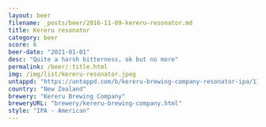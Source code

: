 ```yaml
---
layout: beer
filename: _posts/beer/2016-11-09-kereru-resonator.md
title: Kereru resonator
category: beer
score: 6
beer-date: "2021-01-01"
desc: "Quite a harsh bitterness, ok but no more"
permalink: /beer/:title.html
img: /img/list/kereru-resonator.jpeg
untappd: "https://untappd.com/b/kereru-brewing-company-resonator-ipa/1160794"
country: "New Zealand"
brewery: "Kereru Brewing Company"
breweryURL: "brewery/kereru-brewing-company.html"
style: "IPA - American"
---
```

